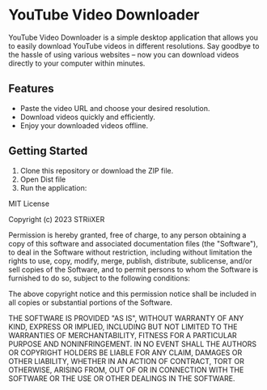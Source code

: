 # YouTube Video Downloader

YouTube Video Downloader is a simple desktop application that allows you to easily download YouTube videos in different resolutions. Say goodbye to the hassle of using various websites – now you can download videos directly to your computer within minutes.

## Features

- Paste the video URL and choose your desired resolution.
- Download videos quickly and efficiently.
- Enjoy your downloaded videos offline.

## Getting Started

1. Clone this repository or download the ZIP file.
2. Open Dist file
3. Run the application:

MIT License

Copyright (c) 2023 STRiiXER

Permission is hereby granted, free of charge, to any person obtaining a copy
of this software and associated documentation files (the "Software"), to deal
in the Software without restriction, including without limitation the rights
to use, copy, modify, merge, publish, distribute, sublicense, and/or sell
copies of the Software, and to permit persons to whom the Software is
furnished to do so, subject to the following conditions:

The above copyright notice and this permission notice shall be included in all
copies or substantial portions of the Software.

THE SOFTWARE IS PROVIDED "AS IS", WITHOUT WARRANTY OF ANY KIND, EXPRESS OR
IMPLIED, INCLUDING BUT NOT LIMITED TO THE WARRANTIES OF MERCHANTABILITY,
FITNESS FOR A PARTICULAR PURPOSE AND NONINFRINGEMENT. IN NO EVENT SHALL THE
AUTHORS OR COPYRIGHT HOLDERS BE LIABLE FOR ANY CLAIM, DAMAGES OR OTHER
LIABILITY, WHETHER IN AN ACTION OF CONTRACT, TORT OR OTHERWISE, ARISING FROM,
OUT OF OR IN CONNECTION WITH THE SOFTWARE OR THE USE OR OTHER DEALINGS IN THE
SOFTWARE.

